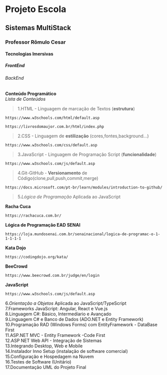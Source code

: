 <h1>Projeto Escola</h1>
<h2> Sistemas MultiStack</h2>
<h3> Professor Rômulo Cesar</h3>
<h4> Tecnologias Imersivas</h4>
<h5> FrontEnd </h5>
<h6> BackEnd</h6>

**Conteúdo Programático**<br>
*Lista de Conteúdos*

>1.HTML - Linguagem de marcação de Textos (**estrutura**) <br> 

```
https://www.w3schools.com/html/default.asp
```
```
https://livrosdomaujor.com.br/html/index.php
```
>2.CSS  - Linguagem de **estilização** (cores,fontes,background...) <br>

```
https://www.w3schools.com/css/default.asp
```

>3.JavaScript - Linguagem de Programação Script (**funcionalidade**) <br>

```
https://www.w3schools.com/js/default.asp
```

>4.Git-GitHub - **Versionamento** de Código(clone,pull,push,commit,merge)<br>

```
https://docs.microsoft.com/pt-br/learn/modules/introduction-to-github/
```
>5.*Lógica de Programação* Aplicada ao JavaScript<br>

**Racha Cuca**
```
https://rachacuca.com.br/
```
**Lógica de Programação EAD SENAI**

```
https://loja.mundosenai.com.br/senainacional/logica-de-programac-o-1-1-1-1-1
```

**Kata Dojo**

```
https://codingdojo.org/kata/
```

**BeeCrowd**

```
https://www.beecrowd.com.br/judge/en/login
```

**JavaScript**
```
https://www.w3schools.com/js/default.asp
```

6.*Orientação a Objetos* Aplicada ao JavaScript/TypeScript<br>
7.Frameworks JavaScript: Angular, React e Vue.js<br>
8.Linguagem C#: Básico, Intermedíario e Avançado<br>
9.Linguagem C# e Banco de Dados (ADO.NET e Entity Framework)<br>
10.Programação RAD (Windows Forms) com EntityFramework - DataBase First<br>
11.ASP.NET MVC - Entity Framework -Code First<br>
12.ASP NET Web API - Integração de Sistemas<br>
13.Integrando Desktop, Web e Mobile<br>
14.Instalador Inno Setup (instalação de software comercial)<br>
15.Configuração e Hospedagem na Nuvem<br>
16.Testes de Software (Unitário)<br>
17.Documentação UML do Projeto Final<br>
